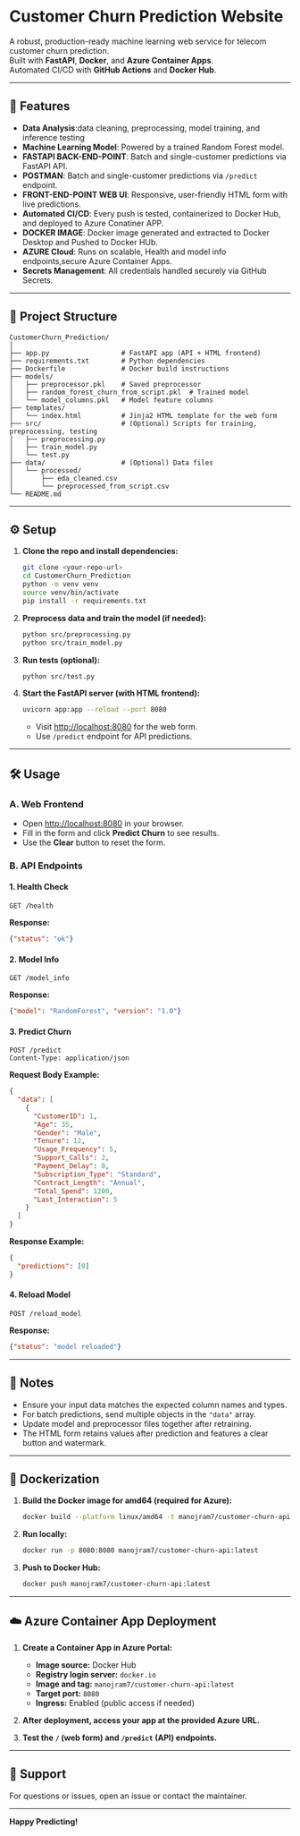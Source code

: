 # Customer Churn Prediction Website

A robust, production-ready machine learning web service for telecom customer churn prediction.  
Built with **FastAPI**, **Docker**, and **Azure Container Apps**.  
Automated CI/CD with **GitHub Actions** and **Docker Hub**.

---

## 🚀 Features

- **Data Analysis**:data cleaning, preprocessing, model training, and inference testing
- **Machine Learning Model**: Powered by a trained Random Forest model.
- **FASTAPI BACK-END-POINT**: Batch and single-customer predictions via FastAPI API.
- **POSTMAN**: Batch and single-customer predictions via `/predict` endpoint.
- **FRONT-END-POINT WEB UI**: Responsive, user-friendly HTML form with live predictions.
- **Automated CI/CD**: Every push is tested, containerized to Docker Hub, and deployed to Azure Conatiner APP.
- **DOCKER IMAGE**: Docker image generated and extracted to Docker Desktop and Pushed to Docker HUb.
- **AZURE Cloud**: Runs on scalable, Health and model info endpoints,secure Azure Container Apps.
- **Secrets Management**: All credentials handled securely via GitHub Secrets.

---

## 📁 Project Structure

```
CustomerChurn_Prediction/
│
├── app.py                  # FastAPI app (API + HTML frontend)
├── requirements.txt        # Python dependencies
├── Dockerfile              # Docker build instructions
├── models/
│   ├── preprocessor.pkl    # Saved preprocessor
│   ├── random_forest_churn_from_script.pkl  # Trained model
│   └── model_columns.pkl   # Model feature columns
├── templates/
│   └── index.html          # Jinja2 HTML template for the web form
├── src/                    # (Optional) Scripts for training, preprocessing, testing
│   ├── preprocessing.py
│   ├── train_model.py
│   └── test.py
├── data/                   # (Optional) Data files
│   └── processed/
│       ├── eda_cleaned.csv
│       └── preprocessed_from_script.csv
└── README.md
```

---

## ⚙️ Setup

1. **Clone the repo and install dependencies:**
    ```bash
    git clone <your-repo-url>
    cd CustomerChurn_Prediction
    python -m venv venv
    source venv/bin/activate
    pip install -r requirements.txt
    ```

2. **Preprocess data and train the model (if needed):**
    ```bash
    python src/preprocessing.py
    python src/train_model.py
    ```

3. **Run tests (optional):**
    ```bash
    python src/test.py
    ```

4. **Start the FastAPI server (with HTML frontend):**
    ```bash
    uvicorn app:app --reload --port 8080
    ```
    - Visit [http://localhost:8080](http://localhost:8080) for the web form.
    - Use `/predict` endpoint for API predictions.

---

## 🛠️ Usage

### **A. Web Frontend**

- Open [http://localhost:8080](http://localhost:8080) in your browser.
- Fill in the form and click **Predict Churn** to see results.
- Use the **Clear** button to reset the form.

### **B. API Endpoints**

#### **1. Health Check**
```http
GET /health
```
**Response:**  
```json
{"status": "ok"}
```

#### **2. Model Info**
```http
GET /model_info
```
**Response:**  
```json
{"model": "RandomForest", "version": "1.0"}
```

#### **3. Predict Churn**
```http
POST /predict
Content-Type: application/json
```
**Request Body Example:**
```json
{
  "data": [
    {
      "CustomerID": 1,
      "Age": 35,
      "Gender": "Male",
      "Tenure": 12,
      "Usage_Frequency": 5,
      "Support_Calls": 2,
      "Payment_Delay": 0,
      "Subscription_Type": "Standard",
      "Contract_Length": "Annual",
      "Total_Spend": 1200,
      "Last_Interaction": 5
    }
  ]
}
```
**Response Example:**
```json
{
  "predictions": [0]
}
```

#### **4. Reload Model**
```http
POST /reload_model
```
**Response:**  
```json
{"status": "model reloaded"}
```

---

## 📝 Notes

- Ensure your input data matches the expected column names and types.
- For batch predictions, send multiple objects in the `"data"` array.
- Update model and preprocessor files together after retraining.
- The HTML form retains values after prediction and features a clear button and watermark.

---

## 🐳 Dockerization

1. **Build the Docker image for amd64 (required for Azure):**
    ```bash
    docker build --platform linux/amd64 -t manojram7/customer-churn-api:latest .
    ```

2. **Run locally:**
    ```bash
    docker run -p 8080:8080 manojram7/customer-churn-api:latest
    ```

3. **Push to Docker Hub:**
    ```bash
    docker push manojram7/customer-churn-api:latest
    ```

---

## ☁️ Azure Container App Deployment

1. **Create a Container App in Azure Portal:**
    - **Image source:** Docker Hub
    - **Registry login server:** `docker.io`
    - **Image and tag:** `manojram7/customer-churn-api:latest`
    - **Target port:** `8080`
    - **Ingress:** Enabled (public access if needed)

2. **After deployment, access your app at the provided Azure URL.**

3. **Test the `/` (web form) and `/predict` (API) endpoints.**

---

## 📧 Support

For questions or issues, open an issue or contact the maintainer.

---

**Happy Predicting!**